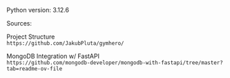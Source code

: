 Python version: 3.12.6

Sources:

Project Structure\
```https://github.com/JakubPluta/gymhero/ ```

MongoDB Integration w/ FastAPI\
```https://github.com/mongodb-developer/mongodb-with-fastapi/tree/master?tab=readme-ov-file```
